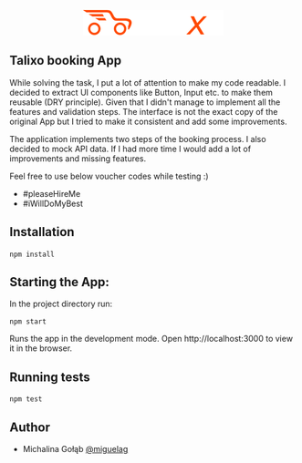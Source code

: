 <p align="center">
    <img src="src/images/logo.png">
</p>

## Talixo booking App

While solving the task, I put a lot of attention to make my code readable.
I decided to extract UI components like Button, Input etc. to make them reusable (DRY principle). Given that I didn't manage to implement all the features and validation steps. The interface is not the exact copy of the original App but I tried to make it consistent and add some improvements.

The application implements two steps of the booking process. I also decided to mock API data. If I had more time I would add a lot of improvements and missing features.

Feel free to use below voucher codes while testing :)

-  #pleaseHireMe
-  #iWillDoMyBest

## Installation

```
npm install
```

## Starting the App:

In the project directory run:

```
npm start
```

Runs the app in the development mode.
Open http://localhost:3000 to view it in the browser.

## Running tests

```
npm test
```

## Author

-  Michalina Gołąb [@miguelag](https://twitter.com/miguelagol)
